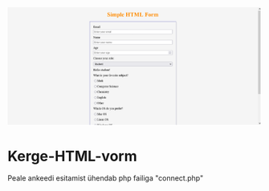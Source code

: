 ![Ankeet](images/ankeet.png)
# Kerge-HTML-vorm
Peale ankeedi esitamist ühendab php failiga "connect.php"
